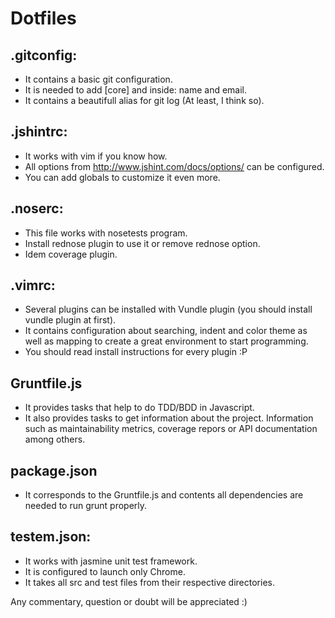 Dotfiles
========

.gitconfig:
-----------
* It contains a basic git configuration.
* It is needed to add [core] and inside: name and email.
* It contains a beautifull alias for git log (At least, I think so).

.jshintrc:
----------
* It works with vim if you know how.
* All options from http://www.jshint.com/docs/options/ can be configured.
* You can add globals to customize it even more.

.noserc:
--------
* This file works with nosetests program.
* Install rednose plugin to use it or remove rednose option.
* Idem coverage plugin.

.vimrc:
-------
* Several plugins can be installed with Vundle plugin (you should install vundle plugin at first).
* It contains configuration about searching, indent and color theme as well as mapping to create a great environment to start programming.
* You should read install instructions for every plugin :P

Gruntfile.js
------------
* It provides tasks that help to do TDD/BDD in Javascript.
* It also provides tasks to get information about the project. Information such as maintainability metrics, coverage repors or API documentation among others.

package.json
------------
* It corresponds to the Gruntfile.js and contents all dependencies are needed to run grunt properly.

testem.json:
------------
* It works with jasmine unit test framework.
* It is configured to launch only Chrome.
* It takes all src and test files from their respective directories.

Any commentary, question or doubt will be appreciated :)
